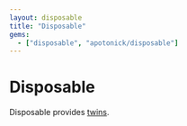 ```yaml
---
layout: disposable
title: "Disposable"
gems:
  - ["disposable", "apotonick/disposable"]
---
```


# Disposable

Disposable provides [twins](/gems/disposable/api.html).
